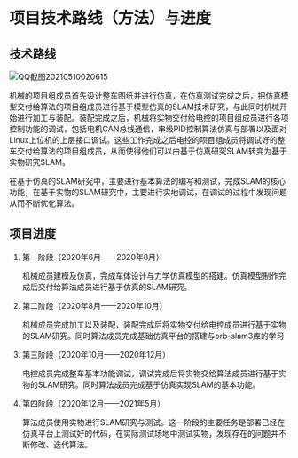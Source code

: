 # 项目技术路线（方法）与进度

## 技术路线

![QQ截图20210510020615](C:\Users\李文昊\Desktop\资料管理\2021大创\立项书\QQ截图20210510020615.jpg)

机械的项目组成员首先设计整车图纸并进行仿真，在仿真测试完成之后，把仿真模型交付给算法的项目组成员进行基于模型仿真的SLAM技术研究，与此同时机械开始进行加工与装配。装配完成之后，机械将实物交付给电控的项目组成员进行各项控制功能的调试，包括电机CAN总线通信，串级PID控制算法仿真与部署以及面对Linux上位机的上层接口调试。这些工作完成之后电控的项目组成员将调试好的整车交付给算法的项目组成员，从而使得他们可以由基于仿真研究SLAM转变为基于实物研究SLAM。

在基于仿真的SLAM研究中，主要进行基本算法的编写和测试，完成SLAM的核心功能，在基于实物的SLAM研究中，主要进行实地调试，在调试的过程中发现问题从而不断优化算法。

## 项目进度

1. 第一阶段（2020年6月——2020年8月）

   机械成员建模及仿真，完成车体设计与力学仿真模型的搭建。仿真模型制作完成后交付给算法成员进行基于仿真的SLAM研究。

2. 第二阶段（2020年8月——2020年10月）

   机械成员完成加工以及装配，装配完成后将实物交付给电控成员进行基于实物的SLAM研究。同时算法成员完成基础仿真平台的搭建与orb-slam3库的学习

3. 第三阶段（2020年10月——2020年12月）

   电控成员完成整车基本功能调试，调试完成后将实物交给算法成员进行基于实物的SLAM研究。同时算法成员完成基于仿真实现SLAM的基本功能。

4. 第四阶段（2020年12月——2021年5月）

   算法成员使用实物进行SLAM研究与测试。这一阶段的主要任务是部署已经在仿真平台上测试好的代码，在实际测试场地中测试实物，发现存在的问题并不断修改、迭代算法。